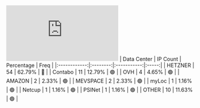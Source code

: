 ![Diagramm](https://github.com/obajay/StateSync-snapshots/blob/main/Projects/Ojo/1/README.md)
| Data Center | IP Count | Percentage | Freq |
|:------------:|:--------:|:-----------:|:-----:|
| HETZNER | 54 | 62.79% | 🔴 |
| Contabo | 11 | 12.79% | 🟢 |
| OVH | 4 | 4.65% | 🟢 |
| AMAZON | 2 | 2.33% | 🟢 |
| MEVSPACE | 2 | 2.33% | 🟢 |
| myLoc | 1 | 1.16% | 🟢 |
| Netcup | 1 | 1.16% | 🟢 |
| PSINet | 1 | 1.16% | 🟢 |
| OTHER | 10 | 11.63% | 🟢 |